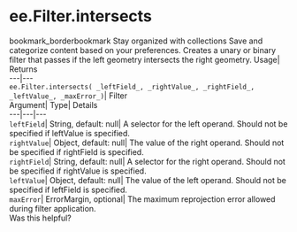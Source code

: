  
#  ee.Filter.intersects 
bookmark_borderbookmark Stay organized with collections  Save and categorize content based on your preferences.
Creates a unary or binary filter that passes if the left geometry intersects the right geometry. 
Usage| Returns  
---|---  
`ee.Filter.intersects( _leftField_, _rightValue_, _rightField_, _leftValue_, _maxError_)`| Filter  
Argument| Type| Details  
---|---|---  
`leftField`| String, default: null| A selector for the left operand. Should not be specified if leftValue is specified.  
`rightValue`| Object, default: null| The value of the right operand. Should not be specified if rightField is specified.  
`rightField`| String, default: null| A selector for the right operand. Should not be specified if rightValue is specified.  
`leftValue`| Object, default: null| The value of the left operand. Should not be specified if leftField is specified.  
`maxError`| ErrorMargin, optional| The maximum reprojection error allowed during filter application.  
Was this helpful?
